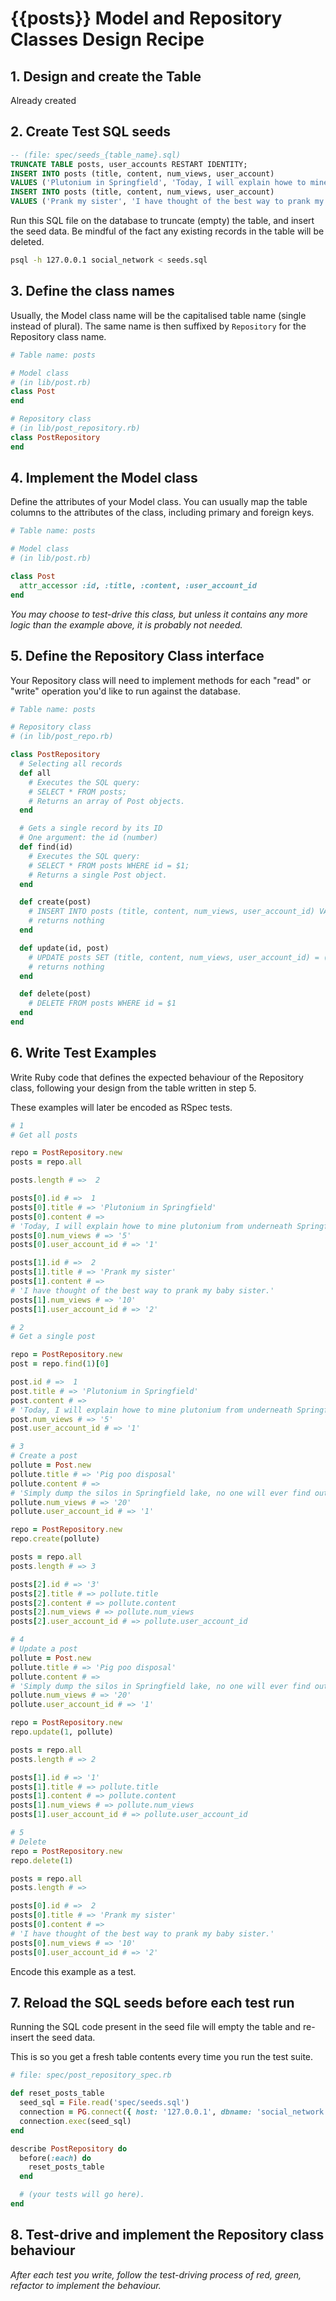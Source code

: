 # {{posts}} Model and Repository Classes Design Recipe


## 1. Design and create the Table

Already created

## 2. Create Test SQL seeds

```sql
-- (file: spec/seeds_{table_name}.sql)
TRUNCATE TABLE posts, user_accounts RESTART IDENTITY;
INSERT INTO posts (title, content, num_views, user_account)
VALUES ('Plutonium in Springfield', 'Today, I will explain howe to mine plutonium from underneath Springfield lake!', '5', '1');
INSERT INTO posts (title, content, num_views, user_account)
VALUES ('Prank my sister', 'I have thought of the best way to prank my baby sister.', '10', '2');
```

Run this SQL file on the database to truncate (empty) the table, and insert the seed data. Be mindful of the fact any existing records in the table will be deleted.

```bash
psql -h 127.0.0.1 social_network < seeds.sql
```

## 3. Define the class names

Usually, the Model class name will be the capitalised table name (single instead of plural). The same name is then suffixed by `Repository` for the Repository class name.

```ruby
# Table name: posts

# Model class
# (in lib/post.rb)
class Post
end

# Repository class
# (in lib/post_repository.rb)
class PostRepository
end
```

## 4. Implement the Model class

Define the attributes of your Model class. You can usually map the table columns to the attributes of the class, including primary and foreign keys.

```ruby
# Table name: posts

# Model class
# (in lib/post.rb)

class Post
  attr_accessor :id, :title, :content, :user_account_id
end
```

*You may choose to test-drive this class, but unless it contains any more logic than the example above, it is probably not needed.*

## 5. Define the Repository Class interface

Your Repository class will need to implement methods for each "read" or "write" operation you'd like to run against the database.

```ruby
# Table name: posts

# Repository class
# (in lib/post_repo.rb)

class PostRepository
  # Selecting all records
  def all
    # Executes the SQL query:
    # SELECT * FROM posts;
    # Returns an array of Post objects.
  end

  # Gets a single record by its ID
  # One argument: the id (number)
  def find(id)
    # Executes the SQL query:
    # SELECT * FROM posts WHERE id = $1;
    # Returns a single Post object.
  end

  def create(post)
    # INSERT INTO posts (title, content, num_views, user_account_id) VALUES ($1, $2, $3, $4)
    # returns nothing
  end

  def update(id, post)
    # UPDATE posts SET (title, content, num_views, user_account_id) = ($1, $2, $3, $4) WHERE id = $5
    # returns nothing
  end

  def delete(post)
    # DELETE FROM posts WHERE id = $1
  end
end
```

## 6. Write Test Examples

Write Ruby code that defines the expected behaviour of the Repository class, following your design from the table written in step 5.

These examples will later be encoded as RSpec tests.

```ruby
# 1
# Get all posts

repo = PostRepository.new
posts = repo.all

posts.length # =>  2

posts[0].id # =>  1
posts[0].title # => 'Plutonium in Springfield'
posts[0].content # => 
# 'Today, I will explain howe to mine plutonium from underneath Springfield lake!'
posts[0].num_views # => '5'
posts[0].user_account_id # => '1'

posts[1].id # =>  2
posts[1].title # => 'Prank my sister'	
posts[1].content # =>
# 'I have thought of the best way to prank my baby sister.'
posts[1].num_views # => '10'
posts[1].user_account_id # => '2'

# 2
# Get a single post

repo = PostRepository.new
post = repo.find(1)[0]

post.id # =>  1
post.title # => 'Plutonium in Springfield'
post.content # =>  
# 'Today, I will explain howe to mine plutonium from underneath Springfield lake!'
post.num_views # => '5'
post.user_account_id # => '1'

# 3
# Create a post
pollute = Post.new
pollute.title # => 'Pig poo disposal'
pollute.content # => 
# 'Simply dump the silos in Springfield lake, no one will ever find out!'
pollute.num_views # => '20'
pollute.user_account_id # => '1'

repo = PostRepository.new
repo.create(pollute)

posts = repo.all
posts.length # => 3

posts[2].id # => '3'
posts[2].title # => pollute.title
posts[2].content # => pollute.content
posts[2].num_views # => pollute.num_views
posts[2].user_account_id # => pollute.user_account_id

# 4
# Update a post
pollute = Post.new
pollute.title # => 'Pig poo disposal'
pollute.content # => 
# 'Simply dump the silos in Springfield lake, no one will ever find out!'
pollute.num_views # => '20'
pollute.user_account_id # => '1'

repo = PostRepository.new
repo.update(1, pollute)

posts = repo.all
posts.length # => 2

posts[1].id # => '1'
posts[1].title # => pollute.title
posts[1].content # => pollute.content
posts[1].num_views # => pollute.num_views
posts[1].user_account_id # => pollute.user_account_id

# 5
# Delete
repo = PostRepository.new
repo.delete(1)

posts = repo.all
posts.length # =>

posts[0].id # =>  2
posts[0].title # => 'Prank my sister'	
posts[0].content # =>
# 'I have thought of the best way to prank my baby sister.'
posts[0].num_views # => '10'
posts[0].user_account_id # => '2'
```

Encode this example as a test.

## 7. Reload the SQL seeds before each test run

Running the SQL code present in the seed file will empty the table and re-insert the seed data.

This is so you get a fresh table contents every time you run the test suite.

```ruby
# file: spec/post_repository_spec.rb

def reset_posts_table
  seed_sql = File.read('spec/seeds.sql')
  connection = PG.connect({ host: '127.0.0.1', dbname: 'social_network' })
  connection.exec(seed_sql)
end

describe PostRepository do
  before(:each) do 
    reset_posts_table
  end

  # (your tests will go here).
end
```

## 8. Test-drive and implement the Repository class behaviour

_After each test you write, follow the test-driving process of red, green, refactor to implement the behaviour._